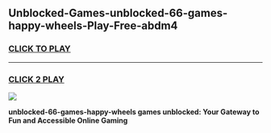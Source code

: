 
## Unblocked-Games-unblocked-66-games-happy-wheels-Play-Free-abdm4
<h3>
<a href="https://premium76.site?title=unblocked-66-games-happy-wheels&ref=23A">CLICK TO PLAY</a></h3>
<hr>

<h3>
<a href="https://premium76.site?title=unblocked-66-games-happy-wheels&ref=23A">CLICK 2 PLAY</a>
  
</h3>

<a href="https://premium76.site?title=unblocked-66-games-happy-wheels&ref=23A"><img src="https://clearcache.store/games.png"></a>


**unblocked-66-games-happy-wheels games unblocked: Your Gateway to Fun and Accessible Online Gaming**
